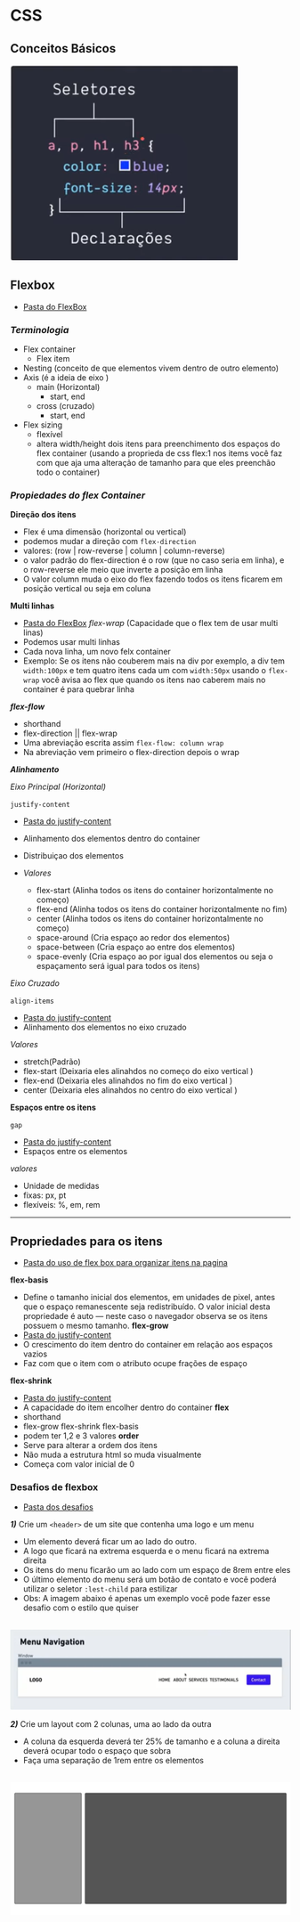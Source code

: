 # CSS

## Conceitos Básicos
<img src="../img/seletores.png">

## Flexbox

- [Pasta do FlexBox](./FlexBox)

### ***Terminologia***
- Flex container
    - Flex item
- Nesting (conceito de que elementos vivem dentro de outro elemento)
- Axis (é a ideia de eixo )
    - main (Horizontal)
        - start, end
    - cross (cruzado)
        - start, end
- Flex sizing
    - flexível
    - altera width/height dois itens para preenchimento dos espaços do flex container (usando a proprieda de css flex:1 nos items você faz com que aja uma alteração de tamanho para que eles preenchão todo o container)

### ***Propiedades do flex Container***

**Direção dos itens**
- Flex é uma dimensão (horizontal ou vertical)
- podemos mudar a direção com `flex-direction`
- valores: (row | row-reverse | column | column-reverse)
- o valor padrão do flex-direction é o row (que no caso seria em linha), e o row-reverse ele meio que inverte a posição em linha 
- O valor column muda o eixo do flex fazendo todos os itens ficarem em posição vertical ou seja em coluna 

**Multi linhas** 
- [Pasta do FlexBox](./FlexBox/flex-wrap)
*flex-wrap* (Capacidade que o flex tem de usar multi linas)
- Podemos usar multi linhas 
- Cada nova linha, um novo felx container
- Exemplo: Se os itens não couberem mais na div por exemplo, a div tem `width:100px` e tem quatro itens cada um com `width:50px` usando o `flex-wrap` você avisa ao flex que quando os itens nao caberem mais no container é para quebrar linha

***flex-flow***
- shorthand
- flex-direction || flex-wrap
- Uma abreviação escrita assim `flex-flow: column wrap`
- Na abreviação vem primeiro o flex-direction depois o wrap

***Alinhamento***

*Eixo Principal (Horizontal)*

`justify-content`
- [Pasta do justify-content ](./FlexBox/justify-content)
 - Alinhamento dos elementos dentro do container 
 - Distribuiçao dos elementos

- *Valores*
    - flex-start (Alinha todos os itens do container horizontalmente no começo)
    - flex-end (Alinha todos os itens do container horizontalmente no fim)
    - center (Alinha todos os itens do container horizontalmente no começo)
    - space-around (Cria espaço ao redor dos elementos)
    - space-between (Cria espaço ao entre dos elementos)
    - space-evenly (Cria espaço ao por igual dos elementos ou seja o espaçamento será igual para todos os itens)

*Eixo Cruzado*

`align-items`
- [Pasta do justify-content ](./FlexBox/justify-content)
- Alinhamento dos elementos no eixo cruzado

*Valores*
- stretch(Padrão)
- flex-start (Deixaria eles alinahdos no começo do eixo vertical )
- flex-end (Deixaria eles alinahdos no fim do eixo vertical )
- center (Deixaria eles alinahdos no centro do eixo vertical )


**Espaços entre os itens**

`gap`
- [Pasta do justify-content ](./FlexBox/gap)
- Espaços entre os elementos 

*valores*
- Unidade de medidas 
- fixas: px, pt
- flexíveis: %, em, rem


<hr>

## Propriedades para os itens

- [Pasta do uso de flex box para organizar itens na pagina](./FlexBox/Exemplo)

**flex-basis**
- Define o tamanho inicial dos elementos, em unidades de pixel, antes que o espaço remanescente seja redistribuído. O valor inicial desta propriedade é auto — neste caso o navegador observa se os itens possuem o mesmo tamanho.
**flex-grow**
- [Pasta do justify-content ](./FlexBox/flex-grow)
- O crescimento do item dentro do container em relação aos espaços vazios
- Faz com que o item com o atributo ocupe frações de espaço

**flex-shrink**
- [Pasta do justify-content ](./FlexBox/flex-shrink)
- A capacidade do item encolher dentro do container
**flex**
- shorthand
- flex-grow flex-shrink flex-basis
- podem ter 1,2 e 3 valores
**order**
- Serve para alterar a ordem dos itens 
- Não muda a estrutura html so muda visualmente 
- Começa com valor inicial de 0

### Desafios de flexbox
-  [Pasta dos desafios](./FlexBox/Desafios%20de%20Flexbox)

***1)*** Crie um `<header>` de um site que contenha uma logo e um menu 
- Um elemento deverá ficar um ao lado do outro.
- A logo que ficará na extrema esquerda e o menu ficará na extrema direita 
 - Os itens do menu ficarão um ao lado com um espaço de 8rem entre eles
 - O último elemento do menu será um botão de contato e você poderá utilizar o seletor `:lest-child` para estilizar
 - Obs: A imagem abaixo é apenas um exemplo você pode fazer esse desafio com o estilo que quiser

<br>

<img src="screenshot/MenuNavigation.png">

<br>

***2)*** Crie um layout com 2 colunas, uma ao lado da outra 
- A coluna da esquerda deverá ter 25% de tamanho e a coluna a direita deverá ocupar todo o espaço que sobra
- Faça uma separação de 1rem entre os elementos

<br>

<img src="screenshot/DuasColunas.png">